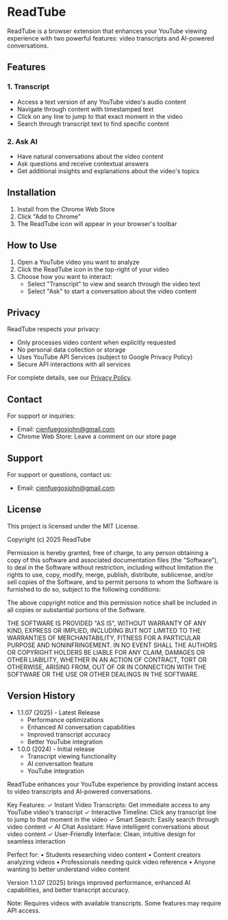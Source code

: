 # ReadTube

ReadTube is a browser extension that enhances your YouTube viewing experience with two powerful features: video transcripts and AI-powered conversations.

## Features

### 1. Transcript
- Access a text version of any YouTube video's audio content
- Navigate through content with timestamped text
- Click on any line to jump to that exact moment in the video
- Search through transcript text to find specific content

### 2. Ask AI
- Have natural conversations about the video content
- Ask questions and receive contextual answers
- Get additional insights and explanations about the video's topics

## Installation

1. Install from the Chrome Web Store
2. Click "Add to Chrome"
3. The ReadTube icon will appear in your browser's toolbar

## How to Use

1. Open a YouTube video you want to analyze
2. Click the ReadTube icon in the top-right of your video
3. Choose how you want to interact:
   - Select "Transcript" to view and search through the video text
   - Select "Ask" to start a conversation about the video content

## Privacy

ReadTube respects your privacy:
- Only processes video content when explicitly requested
- No personal data collection or storage
- Uses YouTube API Services (subject to Google Privacy Policy)
- Secure API interactions with all services

For complete details, see our [Privacy Policy](https://www.freeprivacypolicy.com/live/b9b9acc4-4632-4b53-ac1b-44dd4be033c8).

## Contact

For support or inquiries:
- Email: cienfuegosjohn@gmail.com
- Chrome Web Store: Leave a comment on our store page

## Support

For support or questions, contact us:
- Email: cienfuegosjohn@gmail.com

## License

This project is licensed under the MIT License.

Copyright (c) 2025 ReadTube

Permission is hereby granted, free of charge, to any person obtaining a copy
of this software and associated documentation files (the "Software"), to deal
in the Software without restriction, including without limitation the rights
to use, copy, modify, merge, publish, distribute, sublicense, and/or sell
copies of the Software, and to permit persons to whom the Software is
furnished to do so, subject to the following conditions:

The above copyright notice and this permission notice shall be included in all
copies or substantial portions of the Software.

THE SOFTWARE IS PROVIDED "AS IS", WITHOUT WARRANTY OF ANY KIND, EXPRESS OR
IMPLIED, INCLUDING BUT NOT LIMITED TO THE WARRANTIES OF MERCHANTABILITY,
FITNESS FOR A PARTICULAR PURPOSE AND NONINFRINGEMENT. IN NO EVENT SHALL THE
AUTHORS OR COPYRIGHT HOLDERS BE LIABLE FOR ANY CLAIM, DAMAGES OR OTHER
LIABILITY, WHETHER IN AN ACTION OF CONTRACT, TORT OR OTHERWISE, ARISING FROM,
OUT OF OR IN CONNECTION WITH THE SOFTWARE OR THE USE OR OTHER DEALINGS IN THE
SOFTWARE.

## Version History

- 1.1.07 (2025) - Latest Release
  - Performance optimizations
  - Enhanced AI conversation capabilities
  - Improved transcript accuracy
  - Better YouTube integration
- 1.0.0 (2024) - Initial release
  - Transcript viewing functionality
  - AI conversation feature
  - YouTube integration

ReadTube enhances your YouTube experience by providing instant access to video transcripts and AI-powered conversations.

Key Features:
✓ Instant Video Transcripts: Get immediate access to any YouTube video's transcript
✓ Interactive Timeline: Click any transcript line to jump to that moment in the video
✓ Smart Search: Easily search through video content
✓ AI Chat Assistant: Have intelligent conversations about video content
✓ User-Friendly Interface: Clean, intuitive design for seamless interaction

Perfect for:
• Students researching video content
• Content creators analyzing videos
• Professionals needing quick video reference
• Anyone wanting to better understand video content

Version 1.1.07 (2025) brings improved performance, enhanced AI capabilities, and better transcript accuracy.

Note: Requires videos with available transcripts. Some features may require API access.
